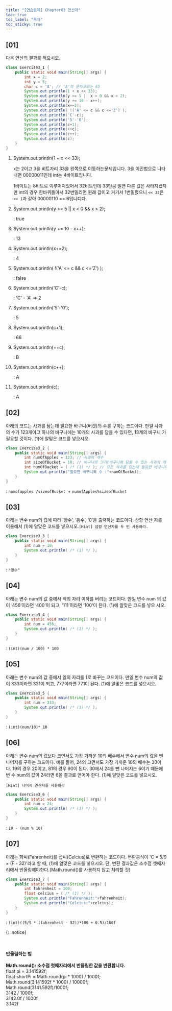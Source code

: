 ```yaml
---
title: "[연습문제] Chapter03 연산자"
toc: true
toc_label: "목차"
toc_sticky: true
---
```


## [01]

다음 연산의 결과를 적으시오.

```java
class Exercise3_1 {
	public static void main(String[] args) {
		int x = 2;
		int y = 5;
		char c = 'A'; // 'A'의 문자코드는 65
        System.out.println(1 + x << 33);
        System.out.println(y >= 5 || x < 0 && x > 2);
        System.out.println(y += 10 - x++);
        System.out.println(x+=2);
        System.out.println( !('A' <= c && c <='Z') );
        System.out.println('C'-c);
        System.out.println('5'-'0');
        System.out.println(c+1);
        System.out.println(++c);
        System.out.println(c++);
        System.out.println(c);
	}
}
```

1. System.out.println(1 + x << 33);

   x는 2이고 3을 비트자리 33을 왼쪽으로 이동하는문제입니다. 3을 이진법으로 나타내면 00000011인데 int는 4바이트입니다.

   1바이트는 8비트로 이루어져있어서 32비트인데 33만큼 밀면 다른 값은 사라지겠지만 int의 경우 한바퀴돌아서 32번밀리면 원래 값이고 거기서 1번밀렸으니 `<< 33`은 `<< 1`과 같아 00000110 == 6입니디다.

2. System.out.println(y >= 5 || x < 0 && x > 2);

   : true

3. System.out.println(y += 10 - x++);

   : 13

4. System.out.println(x+=2);

   : 4

5. System.out.println( !('A' <= c && c <='Z') );

   : false

6. System.out.println('C'-c);

   : 'C' - 'A' => 2

7. System.out.println('5'-'0');

   : 5

8. System.out.println(c+1);

   : 66

9. System.out.println(++c);

   : B

10. System.out.println(c++);

    : A

11. System.out.println(c);

    : A

## [02]

아래의 코드는 사과를 담는데 필요한 바구니(버켓)의 수를 구하는 코드이다. 만일 사과의 수가 123개이고 하나의 바구니에는 10개의 사과를 담을 수 있다면, 13개의 바구니 가 필요할 것이다. (1)에 알맞은 코드를 넣으시오.

```java
class Exercise3_2 {
	public static void main(String[] args) {
        int numOfApples = 123; // 사과의 개수
        int sizeOfBucket = 10; // 바구니의 크기(바구니에 담을 수 있는 사과의 개수)
        int numOfBucket = ( /* (1) */ ); // 모든 사과를 담는데 필요한 바구니의 수
        System.out.println("필요한 바구니의 수 :"+numOfBucket);
	}
}
```

: `numofapples /sizeofBucket `+ `numofApples%sizeofBucket`

## [03]

아래는 변수 num의 값에 따라 ‘양수’, ‘음수’, ‘0’을 출력하는 코드이다. 삼항 연산 자를 이용해서 (1)에 알맞은 코드를 넣으시오.`[Hint] 삼항 연산자를 두 번 사용하라.`

```java
class Exercise3_3 {
	public static void main(String[] args) {
        int num = 10;
        System.out.println( /* (1) */ );
	}
}
```

: `"양수"`

## [04]

아래는 변수 num의 값 중에서 백의 자리 이하를 버리는 코드이다. 만일 변수 num 의 값이 ‘456’이라면 ‘400’이 되고, ‘111’이라면 ‘100’이 된다. (1)에 알맞은 코드를 넣으 시오.

```java
class Exercise3_4 {
	public static void main(String[] args) {
		int num = 456;
		System.out.println( /* (1) */ );
	}
}
```

: `(int)(num / 100) * 100`

## [05]

아래는 변수 num의 값 중에서 일의 자리를 1로 바꾸는 코드이다. 만일 변수 num의 값이 333이라면 331이 되고, 777이라면 771이 된다. (1)에 알맞은 코드를 넣으시오.

```java
class Exercise3_5 {
	public static void main(String[] args) {
		int num = 333;
		System.out.println( /* (1) */ );
	}
}
```

: `(int)(num/10)* 10 `

## [06]

아래는 변수 num의 값보다 크면서도 가장 가까운 10의 배수에서 변수 num의 값을 뺀 나머지를 구하는 코드이다. 예를 들어, 24의 크면서도 가장 가까운 10의 배수는 30이 다. 19의 경우 20이고, 81의 경우 90이 된다. 30에서 24를 뺀 나머지는 6이기 때문에 변 수 num의 값이 24라면 6을 결과로 얻어야 한다. (1)에 알맞은 코드를 넣으시오.

`[Hint] 나머지 연산자를 사용하라`

```java
class Exercise3_6 {
	public static void main(String[] args) {
		int num = 24;
		System.out.println( /* (1) */ );
	}
}
```

: `10 - (num % 10)`

## [07]

아래는 화씨(Fahrenheit)를 섭씨(Celcius)로 변환하는 코드이다. 변환공식이 'C = 5/9 × (F - 32)'라고 할 때, (1)에 알맞은 코드를 넣으시오. 단, 변환 결과값은 소수점 셋째자리에서 반올림해야한다.(Math.round()를 사용하지 않고 처리할 것)

```java
class Exercise3_7 {
	public static void main(String[] args) {
        int fahrenheit = 100;
        float celcius = ( /* (1) */ );
        System.out.println("Fahrenheit:"+fahrenheit);
        System.out.println("Celcius:"+celcius);
	}
}
```

: `(int)((5/9 * (fahrenheit - 32))*100 + 0.5)/100f`

{: .notice}

<br/><br/>**반올림하는 법**<br/><br/>**Math.round(): 소수점 첫째자리에서 반올림한 값을 반환합니다.**<br/>float pi = 3.141592f;<br/>float shortPi = Math.round(pi * 1000) / 1000f;<br/>Math.round(3.141592f * 1000) / 10000f;<br/>Math.round(3141.592f)/1000f;<br/>3142 / 1000f;<br/>3142.0f / 1000f<br/>3.142f

